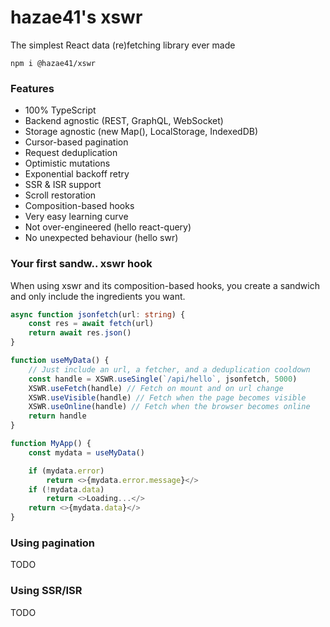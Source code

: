 # hazae41's xswr

The simplest React data (re)fetching library ever made


```
npm i @hazae41/xswr
```

### Features
- 100% TypeScript
- Backend agnostic (REST, GraphQL, WebSocket)
- Storage agnostic (new Map(), LocalStorage, IndexedDB)
- Cursor-based pagination
- Request deduplication
- Optimistic mutations
- Exponential backoff retry
- SSR & ISR support
- Scroll restoration
- Composition-based hooks
- Very easy learning curve
- Not over-engineered (hello react-query)
- No unexpected behaviour (hello swr)

### Your first sandw.. xswr hook

When using xswr and its composition-based hooks, you create a sandwich and only include the ingredients you want.

```typescript
async function jsonfetch(url: string) {
	const res = await fetch(url)
	return await res.json()
}

function useMyData() {
	// Just include an url, a fetcher, and a deduplication cooldown
	const handle = XSWR.useSingle(`/api/hello`, jsonfetch, 5000)
	XSWR.useFetch(handle) // Fetch on mount and on url change
	XSWR.useVisible(handle) // Fetch when the page becomes visible
	XSWR.useOnline(handle) // Fetch when the browser becomes online
	return handle
}

function MyApp() {
	const mydata = useMyData()

	if (mydata.error)
		return <>{mydata.error.message}</>
	if (!mydata.data)
		return <>Loading...</>
	return <>{mydata.data}</>
}
```

### Using pagination

TODO

### Using SSR/ISR

TODO
